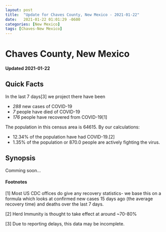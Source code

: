 ```yaml
---
layout: post
title:  "Update for Chaves County, New Mexico - 2021-01-22"
date:   2021-01-22 01:01:29 -0600
categories: [New Mexico]
tags: [Chaves-New Mexico]
---
```


# Chaves County, New Mexico
#### Updated 2021-01-22

## Quick Facts

In the last 7 days[3] we project there have been
- *288* new cases of COVID-19
- *7* people have died of COVID-19
- *176* people have recovered from COVID-19[1]

The population in this census area is 64615. By our calculations:
- 12.34% of the population have had COVID-19.[2]
- 1.35% of the population or 870.0 people are actively fighting the virus.

## Synopsis

Comming soon...


#### Footnotes

[1] Most US CDC offices do give any recovery statistics- we base this on a formula which looks at confirmed new cases
15 days ago (the average recovery time) and deaths over the last 7 days.

[2] Herd Immunity is thought to take effect at around ~70-80%

[3] Due to reporting delays, this data may be incomplete.
 
    